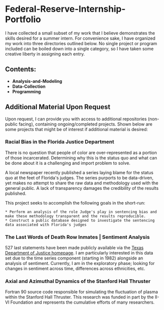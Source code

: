 # Federal-Reserve-Internship-Portfolio

I have collected a small subset of my work that I believe demonstrates the skills desired for a summer intern. For convenience sake, I have organized my work into three directories outlined below. No single project or program included can be boiled down into a single category, so I have taken some creative liberty in assigning each entry. 

## Contents:

- **Analysis-and-Modeling**
- **Data-Collection**
- **Programming**


## Additional Material Upon Request
Upon request, I can provide you with access to additional repositories (non-public facing), containing ongoing/completed projects. Shown below are some projects that might be of interest if additional material is desired:  

### Racial Bias in the Florida Justice Department
There is no question that people of color are over-represented as a portion of those incarcerated. Determining why this is the status quo and what can be done about it is a challenging and import problem to solve. 

A local newspaper recently published a series laying blame for the status quo at the feet of Florida's judges. The series purports to be data-driven, yet makes no attempt to share the raw data and methodology used with the general public. A lack of transparency damages the credibility of the results published. 

This project seeks to accomplish the following goals in the short-run:
	
    * Perform an analysis of the role Judge's play in sentencing bias and make these methodology transparent and the results reproducible.
    * Construct a public database designed to investigate the sentencing data associated with Florida's judges


### The Last Words of Death Row Inmates | Sentiment Analysis
527 last statements have been made publicly available via the [Texas Department of Justice homepage](https://www.tdcj.state.tx.us/death_row/dr_executed_offenders.html). I am particularly interested in this data set due to the time series component (starting in 1982) alongside an analysis of sentiment. Currently, I am in the exploratory phase; looking for changes in sentiment across time, differences across ethnicities, etc. 

### Axial and Azimuthal Dynamics of the Stanford Hall Thruster
Fortran 90 source code responsible for simulating the fluctuation of plasma within the Stanford Hall Thruster.  This research was funded in part by the II-VI Foundation and represents the cumulative efforts of many researchers.  
